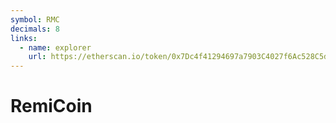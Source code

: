 ```yaml
---
symbol: RMC
decimals: 8
links:
  - name: explorer
    url: https://etherscan.io/token/0x7Dc4f41294697a7903C4027f6Ac528C5d14cd7eB
---
```


# RemiCoin
